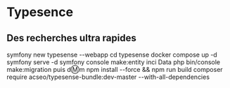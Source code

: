 # Typesence

## Des recherches ultra rapides

symfony new typesense --webapp
cd typesense
docker compose up -d
symfony serve -d
symfony console make:entity inci Data
php bin/console make:migration
 puis d:m:m
 npm install --force && npm run build
 composer require acseo/typesense-bundle:dev-master --with-all-dependencies

